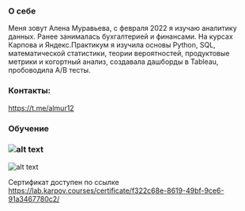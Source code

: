 ### О себе

Меня зовут Алена Муравьева, с февраля 2022 я изучаю аналитику данных. Ранее занималась бухгалтерией и финансами. На курсах Карпова и Яндекс.Практикум я изучила основы Python, SQL, математической статистики, теории вероятностей, продуктовые метрики и когортный анализ, создавала дашборды в Tableau, пробоводила A/B тесты.

### Контакты:
https://t.me/almur12

### Обучение

### ![alt text](https://github.com/AlenaMuraveva/AlenaMuraveva/blob/main/Сертификат%20Карпов%20курсы.jpg?raw=true)
![alt text]([http://url/to/img.png](https://github.com/AlenaMuraveva/AlenaMuraveva/blob/main/Сертификат%20Карпов%20курсы.pdf))

Сертификат доступен по ссылке https://lab.karpov.courses/certificate/f322c68e-8619-49bf-9ce6-91a3467780c2/
